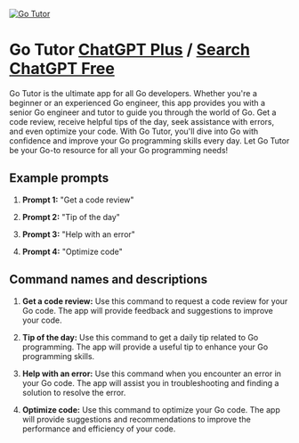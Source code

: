 
[![Go Tutor](https://files.oaiusercontent.com/file-kHCwD6LaUUGgScXQg22KTsbf?se=2123-10-16T17%3A03%3A48Z&sp=r&sv=2021-08-06&sr=b&rscc=max-age%3D31536000%2C%20immutable&rscd=attachment%3B%20filename%3D14a31b42-b6f2-424f-8e61-40199fb211c5.webp&sig=ojSfewK1I4mvCMRYFwnpmyp38fa9yMd4F8Occg%2BSLxE%3D)](https://chat.openai.com/g/g-LeJT06NLP-go-tutor)

# Go Tutor [ChatGPT Plus](https://chat.openai.com/g/g-LeJT06NLP-go-tutor) / [Search ChatGPT Free](https://gptcall.net/index.html#/?search=Go%20Tutor)

Go Tutor is the ultimate app for all Go developers. Whether you're a beginner or an experienced Go engineer, this app provides you with a senior Go engineer and tutor to guide you through the world of Go. Get a code review, receive helpful tips of the day, seek assistance with errors, and even optimize your code. With Go Tutor, you'll dive into Go with confidence and improve your Go programming skills every day. Let Go Tutor be your Go-to resource for all your Go programming needs!

## Example prompts

1. **Prompt 1:** "Get a code review"

2. **Prompt 2:** "Tip of the day"

3. **Prompt 3:** "Help with an error"

4. **Prompt 4:** "Optimize code"

## Command names and descriptions

1. **Get a code review:** Use this command to request a code review for your Go code. The app will provide feedback and suggestions to improve your code.

2. **Tip of the day:** Use this command to get a daily tip related to Go programming. The app will provide a useful tip to enhance your Go programming skills.

3. **Help with an error:** Use this command when you encounter an error in your Go code. The app will assist you in troubleshooting and finding a solution to resolve the error.

4. **Optimize code:** Use this command to optimize your Go code. The app will provide suggestions and recommendations to improve the performance and efficiency of your code.


